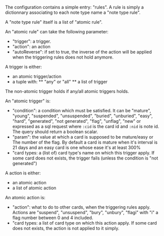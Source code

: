 The configuration contains a simple entry: "rules". A rule is simply a
dictionnary associating to each note type name a "note type rule".

A "note type rule" itself is a list of "atomic rule".

An "atomic rule" can take the following parameter:
* "trigger": a trigger.
* "action": an action
* "autoReverse": if set to true, the inverse of the action will be
  applied when the triggering rules does not hold anymore.

A trigger is either:
* an atomic trigger/action
* a tuple with:
** "any" or "all"
** a list of trigger

The non-atomic trigger holds if any/all atomic triggers holds.

An "atomic trigger" is:
* "condition": a condition which must be satisfied. It can be
  "mature", "young", "suspended", "unsuspended", "buried", "unburied",
  "easy", "hard", "generated", "not generated", "flag", "unflag", "new" or
  expressed as a sql request where `:cid` is the card id and `:nid` is
  note id. The query should return a boolean scalar.
* "param": the value at which a card is supposed to be
  mature/easy or The number of the flag. By default a card is mature when it's interval is 21
  days and an easy card is one whose ease it's at least 300%
* "card types: a (list of) card type's name on which this trigger apply. If
  some card does not exists, the trigger fails (unless the condition
  is "not generated")

A action is either:
* an atomic action
* a list of atomic action

An atomic action is:
* "action": what to do to other cards, when the triggering rules
  apply. Actions are "suspend", "unsuspend", "bury", "unbury", "flagi"
  with "i" a flag number between 0 and 4 included.
* "card types: a list of card type on which this action apply. If some
  card does not exists, the action is not applied to it simply.


